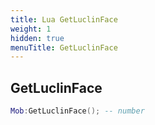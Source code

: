 ```yaml
---
title: Lua GetLuclinFace
weight: 1
hidden: true
menuTitle: GetLuclinFace
---
```

## GetLuclinFace
```lua
Mob:GetLuclinFace(); -- number
```